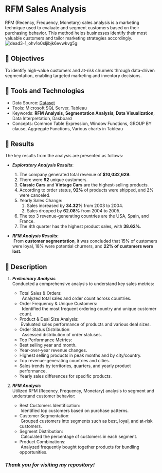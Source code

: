 # RFM Sales Analysis
RFM (Recency, Frequency, Monetary) sales analysis is a marketing technique used to evaluate and segment customers based on their purchasing behavior. This method helps businesses identify their most valuable customers and tailor marketing strategies accordingly.
![dead3-1_ohv1o0sljibjk6evwkvg5g](https://github.com/user-attachments/assets/94778fb4-289e-48c6-b062-606dfe06ecb9)

## :round_pushpin: Objectives
To identify high-value customers and at-risk churners through data-driven segmentation, enabling targeted marketing and inventory decisions.

## :round_pushpin: Tools and Technologies

* Data Source: [Dataset](https://www.kaggle.com/datasets/kyanyoga/sample-sales-data)
* Tools: Microsoft SQL Server, Tableau
* Keywords: **RFM Analysis**, **Segmentation Analysis**, **Data Visualization**, Data Interpretation, Dasboard 
* Concepts: Common Table Expression, Window Functions, GROUP BY clause, Aggregate Functions, Various charts in Tableau
  
<!--
## :round_pushpin: Dashboard
A sales analysis dashboard is created using Tableau, which is presented as follows: 
-->

## :round_pushpin: Results
The key results from the analysis are presented as follows:
* _**Exploratory Analysis Results**_:
   1. The company generated total revenue of **$10,032,629**.
   4. There were **92** unique customers.
   5. **Classic Cars** and **Vintage Cars** are the highest-selling products.
   6. According to order status, **92%** of products were shipped, and 2% were canceled.
   8. Yearly Sales Change:
      1. Sales increased by **34.32%** from 2003 to 2004.
      2. Sales dropped by **62.08%** from 2004 to 2005.
   10. The top 3 revenue-generating countries are the USA, Spain, and France.
   11. The 4th quarter has the highest product sales, with **38.62%**.

* **_RFM Analysis Results_**:
<br> &nbsp;From **customer segmentation**, it was concluded that 15% of customers were loyal, 18% were potential churners, and **22% of customers were lost**.

## :round_pushpin: Description 
1. _**Preliminary Analysis**_
<br>Conducted a comprehensive analysis to understand key sales metrics:
   * Total Sales & Orders: <br> &nbsp; Analyzed total sales and order count across countries.
   * Order Frequency & Unique Customers: <br> &nbsp; Identified the most frequent ordering country and unique customer count.
   * Product & Deal Size Analysis: <br> &nbsp;Evaluated sales performance of products and various deal sizes.
   * Order Status Distribution: <br> &nbsp; Assessed distribution of order statuses.
   * Top Performance Metrics:
   * Best selling year and month.
   * Year-over-year revenue changes.
   * Highest selling products in peak months and by city/country.
   * Top revenue-generating countries and cities.
   * Sales trends by territories, quarters, and yearly product performance.
   * Yearly sales differences for specific products.
  
2. _**RFM Analysis**_
<br> Utilized RFM (Recency, Frequency, Monetary) analysis to segment and understand customer behavior:
   * Best Customers Identification: <br> &nbsp;Identified top customers based on purchase patterns.
   * Customer Segmentation: <br> &nbsp;Grouped customers into segments such as best, loyal, and at-risk customers.
   * Segment Distribution: <br> &nbsp;Calculated the percentage of customers in each segment.
   * Product Combinations: <br> &nbsp;Analyzed frequently bought together products for bundling opportunities.

### _Thank you for visiting my repository!_

<!--
# Results
   * Generated total revenue of $10,032,629.
   * Total 307 orders were placed.
   * Orders were placed from 19 different countries.
   * A total of 92 unique customers
   * The Classic Cars and Vintage Cars are the highest-selling products.
   * Medium size is the highest selling deal size.
   * Accoridng to order status 92% of products were shipped and 2% were canceled.
   * The Best Selling Year was 2004.
   * Yearly Sales Change:
      1. Sales increased by 34.32% from 2003 to 2004.
      2. Sales dropped by 62.08% from 2004 to 2005.
   * Best Selling Month was November in 2003 and 2004.
   * Top Product in Best Month was Classic Cars in 2003 and 2004.
   * Top 3 Revenue Generating Countries are USA, Spain, and France.
   * Top 3 Revenue Generating Cities are Madrid, San Rafael, and NYC.
   * The 4th quarter has the highest product sales, with 38.62%.

   -->


